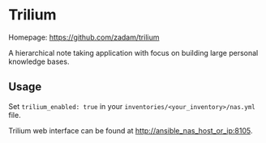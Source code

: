 # Trilium

Homepage: <https://github.com/zadam/trilium>

A hierarchical note taking application with focus on building large personal knowledge bases.

## Usage

Set `trilium_enabled: true` in your `inventories/<your_inventory>/nas.yml` file.

Trilium web interface can be found at <http://ansible_nas_host_or_ip:8105>.
